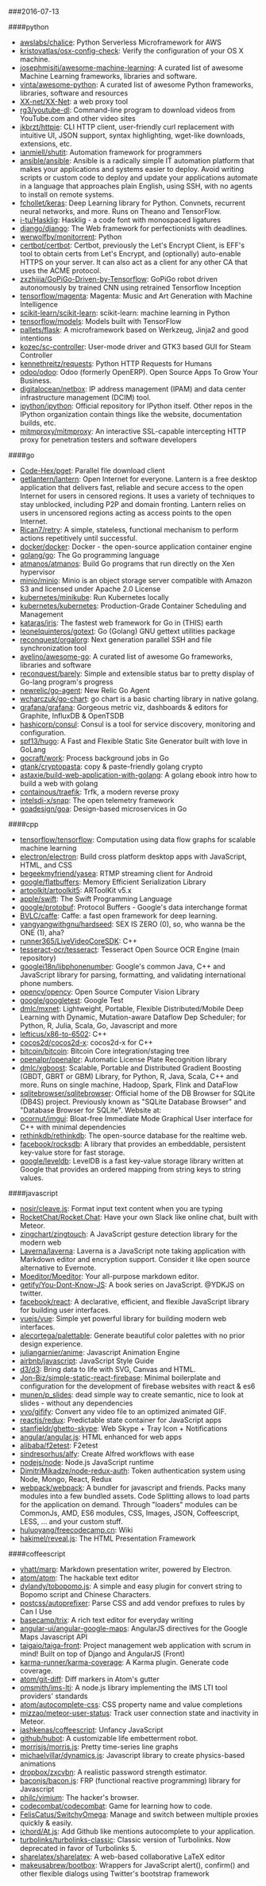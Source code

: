 ###2016-07-13

####python
* [awslabs/chalice](https://github.com/awslabs/chalice): Python Serverless Microframework for AWS
* [kristovatlas/osx-config-check](https://github.com/kristovatlas/osx-config-check): Verify the configuration of your OS X machine.
* [josephmisiti/awesome-machine-learning](https://github.com/josephmisiti/awesome-machine-learning): A curated list of awesome Machine Learning frameworks, libraries and software.
* [vinta/awesome-python](https://github.com/vinta/awesome-python): A curated list of awesome Python frameworks, libraries, software and resources
* [XX-net/XX-Net](https://github.com/XX-net/XX-Net): a web proxy tool
* [rg3/youtube-dl](https://github.com/rg3/youtube-dl): Command-line program to download videos from YouTube.com and other video sites
* [jkbrzt/httpie](https://github.com/jkbrzt/httpie): CLI HTTP client, user-friendly curl replacement with intuitive UI, JSON support, syntax highlighting, wget-like downloads, extensions, etc.
* [ianmiell/shutit](https://github.com/ianmiell/shutit): Automation framework for programmers
* [ansible/ansible](https://github.com/ansible/ansible): Ansible is a radically simple IT automation platform that makes your applications and systems easier to deploy. Avoid writing scripts or custom code to deploy and update your applications automate in a language that approaches plain English, using SSH, with no agents to install on remote systems.
* [fchollet/keras](https://github.com/fchollet/keras): Deep Learning library for Python. Convnets, recurrent neural networks, and more. Runs on Theano and TensorFlow.
* [i-tu/Hasklig](https://github.com/i-tu/Hasklig): Hasklig - a code font with monospaced ligatures
* [django/django](https://github.com/django/django): The Web framework for perfectionists with deadlines.
* [werwolfby/monitorrent](https://github.com/werwolfby/monitorrent): Python
* [certbot/certbot](https://github.com/certbot/certbot): Certbot, previously the Let's Encrypt Client, is EFF's tool to obtain certs from Let's Encrypt, and (optionally) auto-enable HTTPS on your server. It can also act as a client for any other CA that uses the ACME protocol.
* [zxzhijia/GoPiGo-Driven-by-Tensorflow](https://github.com/zxzhijia/GoPiGo-Driven-by-Tensorflow): GoPiGo robot driven autonomously by trained CNN using retrained Tensorflow Inception
* [tensorflow/magenta](https://github.com/tensorflow/magenta): Magenta: Music and Art Generation with Machine Intelligence
* [scikit-learn/scikit-learn](https://github.com/scikit-learn/scikit-learn): scikit-learn: machine learning in Python
* [tensorflow/models](https://github.com/tensorflow/models): Models built with TensorFlow
* [pallets/flask](https://github.com/pallets/flask): A microframework based on Werkzeug, Jinja2 and good intentions
* [kozec/sc-controller](https://github.com/kozec/sc-controller): User-mode driver and GTK3 based GUI for Steam Controller
* [kennethreitz/requests](https://github.com/kennethreitz/requests): Python HTTP Requests for Humans
* [odoo/odoo](https://github.com/odoo/odoo): Odoo (formerly OpenERP). Open Source Apps To Grow Your Business.
* [digitalocean/netbox](https://github.com/digitalocean/netbox): IP address management (IPAM) and data center infrastructure management (DCIM) tool.
* [ipython/ipython](https://github.com/ipython/ipython): Official repository for IPython itself. Other repos in the IPython organization contain things like the website, documentation builds, etc.
* [mitmproxy/mitmproxy](https://github.com/mitmproxy/mitmproxy): An interactive SSL-capable intercepting HTTP proxy for penetration testers and software developers

####go
* [Code-Hex/pget](https://github.com/Code-Hex/pget): Parallel file download client
* [getlantern/lantern](https://github.com/getlantern/lantern):  Open Internet for everyone. Lantern is a free desktop application that delivers fast, reliable and secure access to the open Internet for users in censored regions. It uses a variety of techniques to stay unblocked, including P2P and domain fronting. Lantern relies on users in uncensored regions acting as access points to the open Internet.
* [Rican7/retry](https://github.com/Rican7/retry): A simple, stateless, functional mechanism to perform actions repetitively until successful.
* [docker/docker](https://github.com/docker/docker): Docker - the open-source application container engine
* [golang/go](https://github.com/golang/go): The Go programming language
* [atmanos/atmanos](https://github.com/atmanos/atmanos): Build Go programs that run directly on the Xen hypervisor
* [minio/minio](https://github.com/minio/minio): Minio is an object storage server compatible with Amazon S3 and licensed under Apache 2.0 License
* [kubernetes/minikube](https://github.com/kubernetes/minikube): Run Kubernetes locally
* [kubernetes/kubernetes](https://github.com/kubernetes/kubernetes): Production-Grade Container Scheduling and Management
* [kataras/iris](https://github.com/kataras/iris): The fastest web framework for Go in (THIS) earth
* [leonelquinteros/gotext](https://github.com/leonelquinteros/gotext): Go (Golang) GNU gettext utilities package
* [reconquest/orgalorg](https://github.com/reconquest/orgalorg): Next generation parallel SSH and file synchronization tool
* [avelino/awesome-go](https://github.com/avelino/awesome-go): A curated list of awesome Go frameworks, libraries and software
* [reconquest/barely](https://github.com/reconquest/barely): Simple and extensible status bar to pretty display of Go-lang program's progress
* [newrelic/go-agent](https://github.com/newrelic/go-agent): New Relic Go Agent
* [wcharczuk/go-chart](https://github.com/wcharczuk/go-chart): go chart is a basic charting library in native golang.
* [grafana/grafana](https://github.com/grafana/grafana): Gorgeous metric viz, dashboards & editors for Graphite, InfluxDB & OpenTSDB
* [hashicorp/consul](https://github.com/hashicorp/consul): Consul is a tool for service discovery, monitoring and configuration.
* [spf13/hugo](https://github.com/spf13/hugo): A Fast and Flexible Static Site Generator built with love in GoLang
* [gocraft/work](https://github.com/gocraft/work): Process background jobs in Go
* [gtank/cryptopasta](https://github.com/gtank/cryptopasta): copy & paste-friendly golang crypto
* [astaxie/build-web-application-with-golang](https://github.com/astaxie/build-web-application-with-golang): A golang ebook intro how to build a web with golang
* [containous/traefik](https://github.com/containous/traefik): Trfk, a modern reverse proxy
* [intelsdi-x/snap](https://github.com/intelsdi-x/snap): The open telemetry framework
* [goadesign/goa](https://github.com/goadesign/goa): Design-based microservices in Go

####cpp
* [tensorflow/tensorflow](https://github.com/tensorflow/tensorflow): Computation using data flow graphs for scalable machine learning
* [electron/electron](https://github.com/electron/electron): Build cross platform desktop apps with JavaScript, HTML, and CSS
* [begeekmyfriend/yasea](https://github.com/begeekmyfriend/yasea): RTMP streaming client for Android
* [google/flatbuffers](https://github.com/google/flatbuffers): Memory Efficient Serialization Library
* [artoolkit/artoolkit5](https://github.com/artoolkit/artoolkit5): ARToolKit v5.x
* [apple/swift](https://github.com/apple/swift): The Swift Programming Language
* [google/protobuf](https://github.com/google/protobuf): Protocol Buffers - Google's data interchange format
* [BVLC/caffe](https://github.com/BVLC/caffe): Caffe: a fast open framework for deep learning.
* [yangyangwithgnu/hardseed](https://github.com/yangyangwithgnu/hardseed): SEX IS ZERO (0), so, who wanna be the ONE (1), aha?
* [runner365/LiveVideoCoreSDK](https://github.com/runner365/LiveVideoCoreSDK): C++
* [tesseract-ocr/tesseract](https://github.com/tesseract-ocr/tesseract): Tesseract Open Source OCR Engine (main repository)
* [googlei18n/libphonenumber](https://github.com/googlei18n/libphonenumber): Google's common Java, C++ and JavaScript library for parsing, formatting, and validating international phone numbers.
* [opencv/opencv](https://github.com/opencv/opencv): Open Source Computer Vision Library
* [google/googletest](https://github.com/google/googletest): Google Test
* [dmlc/mxnet](https://github.com/dmlc/mxnet): Lightweight, Portable, Flexible Distributed/Mobile Deep Learning with Dynamic, Mutation-aware Dataflow Dep Scheduler; for Python, R, Julia, Scala, Go, Javascript and more
* [lefticus/x86-to-6502](https://github.com/lefticus/x86-to-6502): C++
* [cocos2d/cocos2d-x](https://github.com/cocos2d/cocos2d-x): cocos2d-x for C++
* [bitcoin/bitcoin](https://github.com/bitcoin/bitcoin): Bitcoin Core integration/staging tree
* [openalpr/openalpr](https://github.com/openalpr/openalpr): Automatic License Plate Recognition library
* [dmlc/xgboost](https://github.com/dmlc/xgboost): Scalable, Portable and Distributed Gradient Boosting (GBDT, GBRT or GBM) Library, for Python, R, Java, Scala, C++ and more. Runs on single machine, Hadoop, Spark, Flink and DataFlow
* [sqlitebrowser/sqlitebrowser](https://github.com/sqlitebrowser/sqlitebrowser): Official home of the DB Browser for SQLite (DB4S) project. Previously known as "SQLite Database Browser" and "Database Browser for SQLite". Website at:
* [ocornut/imgui](https://github.com/ocornut/imgui): Bloat-free Immediate Mode Graphical User interface for C++ with minimal dependencies
* [rethinkdb/rethinkdb](https://github.com/rethinkdb/rethinkdb): The open-source database for the realtime web.
* [facebook/rocksdb](https://github.com/facebook/rocksdb): A library that provides an embeddable, persistent key-value store for fast storage.
* [google/leveldb](https://github.com/google/leveldb): LevelDB is a fast key-value storage library written at Google that provides an ordered mapping from string keys to string values.

####javascript
* [nosir/cleave.js](https://github.com/nosir/cleave.js): Format input text content when you are typing
* [RocketChat/Rocket.Chat](https://github.com/RocketChat/Rocket.Chat): Have your own Slack like online chat, built with Meteor.
* [zingchart/zingtouch](https://github.com/zingchart/zingtouch): A JavaScript gesture detection library for the modern web
* [Laverna/laverna](https://github.com/Laverna/laverna): Laverna is a JavaScript note taking application with Markdown editor and encryption support. Consider it like open source alternative to Evernote.
* [Moeditor/Moeditor](https://github.com/Moeditor/Moeditor): Your all-purpose markdown editor.
* [getify/You-Dont-Know-JS](https://github.com/getify/You-Dont-Know-JS): A book series on JavaScript. @YDKJS on twitter.
* [facebook/react](https://github.com/facebook/react): A declarative, efficient, and flexible JavaScript library for building user interfaces.
* [vuejs/vue](https://github.com/vuejs/vue): Simple yet powerful library for building modern web interfaces.
* [alecortega/palettable](https://github.com/alecortega/palettable): Generate beautiful color palettes with no prior design experience.
* [juliangarnier/anime](https://github.com/juliangarnier/anime): Javascript Animation Engine
* [airbnb/javascript](https://github.com/airbnb/javascript): JavaScript Style Guide
* [d3/d3](https://github.com/d3/d3): Bring data to life with SVG, Canvas and HTML. 
* [Jon-Biz/simple-static-react-firebase](https://github.com/Jon-Biz/simple-static-react-firebase): Minimal boilerplate and configuration for the development of firebase websites with react & es6
* [munen/p_slides](https://github.com/munen/p_slides): dead simple way to create semantic, nice to look at slides - without any dependencies
* [vvo/gifify](https://github.com/vvo/gifify):  Convert any video file to an optimized animated GIF.
* [reactjs/redux](https://github.com/reactjs/redux): Predictable state container for JavaScript apps
* [stanfieldr/ghetto-skype](https://github.com/stanfieldr/ghetto-skype): Web Skype + Tray Icon + Notifications
* [angular/angular.js](https://github.com/angular/angular.js): HTML enhanced for web apps
* [alibaba/f2etest](https://github.com/alibaba/f2etest): F2etest
* [sindresorhus/alfy](https://github.com/sindresorhus/alfy): Create Alfred workflows with ease
* [nodejs/node](https://github.com/nodejs/node): Node.js JavaScript runtime 
* [DimitriMikadze/node-redux-auth](https://github.com/DimitriMikadze/node-redux-auth): Token authentication system using Node, Mongo, React, Redux
* [webpack/webpack](https://github.com/webpack/webpack): A bundler for javascript and friends. Packs many modules into a few bundled assets. Code Splitting allows to load parts for the application on demand. Through "loaders" modules can be CommonJs, AMD, ES6 modules, CSS, Images, JSON, Coffeescript, LESS, ... and your custom stuff.
* [huluoyang/freecodecamp.cn](https://github.com/huluoyang/freecodecamp.cn): Wiki
* [hakimel/reveal.js](https://github.com/hakimel/reveal.js): The HTML Presentation Framework

####coffeescript
* [yhatt/marp](https://github.com/yhatt/marp): Markdown presentation writer, powered by Electron.
* [atom/atom](https://github.com/atom/atom): The hackable text editor
* [dylandy/tobopomo.js](https://github.com/dylandy/tobopomo.js): A simple and easy plugin for convert string to Bopomo script and Chinese Characters.
* [postcss/autoprefixer](https://github.com/postcss/autoprefixer): Parse CSS and add vendor prefixes to rules by Can I Use
* [basecamp/trix](https://github.com/basecamp/trix): A rich text editor for everyday writing
* [angular-ui/angular-google-maps](https://github.com/angular-ui/angular-google-maps): AngularJS directives for the Google Maps Javascript API
* [taigaio/taiga-front](https://github.com/taigaio/taiga-front): Project management web application with scrum in mind! Built on top of Django and AngularJS (Front)
* [karma-runner/karma-coverage](https://github.com/karma-runner/karma-coverage): A Karma plugin. Generate code coverage.
* [atom/git-diff](https://github.com/atom/git-diff): Diff markers in Atom's gutter
* [omsmith/ims-lti](https://github.com/omsmith/ims-lti): A node.js library implementing the IMS LTI tool providers' standards
* [atom/autocomplete-css](https://github.com/atom/autocomplete-css): CSS property name and value completions
* [mizzao/meteor-user-status](https://github.com/mizzao/meteor-user-status): Track user connection state and inactivity in Meteor.
* [jashkenas/coffeescript](https://github.com/jashkenas/coffeescript): Unfancy JavaScript
* [github/hubot](https://github.com/github/hubot): A customizable life embetterment robot.
* [morrisjs/morris.js](https://github.com/morrisjs/morris.js): Pretty time-series line graphs
* [michaelvillar/dynamics.js](https://github.com/michaelvillar/dynamics.js): Javascript library to create physics-based animations
* [dropbox/zxcvbn](https://github.com/dropbox/zxcvbn): A realistic password strength estimator.
* [baconjs/bacon.js](https://github.com/baconjs/bacon.js): FRP (functional reactive programming) library for Javascript
* [philc/vimium](https://github.com/philc/vimium): The hacker's browser.
* [codecombat/codecombat](https://github.com/codecombat/codecombat): Game for learning how to code.
* [FelisCatus/SwitchyOmega](https://github.com/FelisCatus/SwitchyOmega): Manage and switch between multiple proxies quickly & easily.
* [ichord/At.js](https://github.com/ichord/At.js): Add Github like mentions autocomplete to your application.
* [turbolinks/turbolinks-classic](https://github.com/turbolinks/turbolinks-classic): Classic version of Turbolinks. Now deprecated in favor of Turbolinks 5.
* [sharelatex/sharelatex](https://github.com/sharelatex/sharelatex): A web-based collaborative LaTeX editor
* [makeusabrew/bootbox](https://github.com/makeusabrew/bootbox): Wrappers for JavaScript alert(), confirm() and other flexible dialogs using Twitter's bootstrap framework
